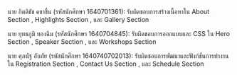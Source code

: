 นาย กิตติธัช คชาชื่น (รหัสนักศึกษา 1640701361):
รับผิดชอบการสร้างเนื้อหาใน About Section , Highlights Section , และ  Gallery Section

นาย ยุทธภูมิ ทองฉิม (รหัสนักศึกษา 1640704845):
รับผิดชอบการออกแบบและ CSS ใน Hero Section , Speaker Section , และ  Workshops Section

นาย ศุภนัฐ อับภัย (รหัสนักศึกษา 1640740702013):
รับผิดชอบการพัฒนาและฟังก์ชันการทำงานใน Registration Section , Contact Us Section , และ  Schedule Section

